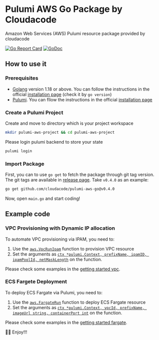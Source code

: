 # Pulumi AWS Go Package by Cloudacode
Amazon Web Services (AWS) Pulumi resource package provided by cloudacode

[![Go Report Card](https://goreportcard.com/badge/github.com/cloudacode/pulumi-aws-go)](https://goreportcard.com/badge/github.com/cloudacode/pulumi-aws-go)
[![GoDoc](https://godoc.org/github.com/cloudacode/pulumi-aws-go?status.svg)](https://godoc.org/github.com/cloudacode/pulumi-aws-go)

## How to use it

### Prerequisites

- [Golang](https://golang.org/dl/) version 1.18 or above. You can follow the instructions in the official [installation page](https://golang.org/doc/install) (check it by `go version`)
- [Pulumi](https://www.pulumi.com/). You can fllow the instructions in the official [installation page](https://www.pulumi.com/docs/get-started/install/)

### Create a Pulumi Project

Create and move to directory which is your project workspace
```bash
mkdir pulumi-aws-project && cd pulumi-aws-project
```

Please login pulumi backend to store your state
```bash
pulumi login
```

### Import Package

First, you can to use `go get` to fetch the package through git tag version. The git tags are available in [release page](https://github.com/cloudacode/pulumi-aws-go/releases). Take `v0.4.0` as an example:

```bash
go get github.com/cloudacode/pulumi-aws-go@v0.4.0
```

Now, open `main.go` and start coding!

## Example code

### VPC Provisioning with Dynamic IP allocation

To automate VPC provisioning via IPAM, you need to:
1. Use the [`aws.VpcRunIpam`](https://pkg.go.dev/github.com/cloudacode/pulumi-aws-go/aws#VpcRunIpam) function to provision VPC resource
2. Set the arguments as [`ctx *pulumi.Context, prefixName, ipamID, ipamPoolId, netMaskLength`](https://github.com/cloudacode/pulumi-aws-go/blob/main/aws/vpc.go#L9) on the function.

Please check some examples in the [getting started vpc](./vpc.md).

### ECS Fargete Deployment

To deploy ECS Fargate via Pulumi, you need to:
1. Use the [`aws.FargateRun`](https://pkg.go.dev/github.com/cloudacode/pulumi-aws-go/aws#FargateRun) function to deploy ECS Fargate resource
2. Set the arguments as [`ctx *pulumi.Context, vpcId, prefixName, imageUrl string, containerPort int`](https://github.com/cloudacode/pulumi-aws-go/blob/main/aws/fargate.go#L11) on the function.

Please check some examples in the [getting started fargate](./fargate.md).

🌟🌟 Enjoy!!!
